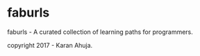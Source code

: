 # faburls
faburls - A curated collection of learning paths for programmers.

copyright 2017 - Karan Ahuja.
